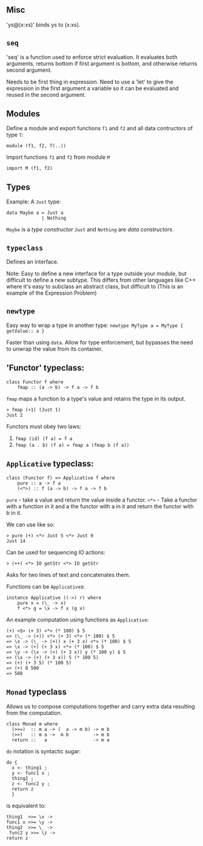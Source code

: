 ## Misc

'ys@(x:xs)' binds ys to (x:xs).

## `seq`

'seq' is a function used to enforce strict evaluation. It evaluates both arguments, returns bottom if first argument is bottom, and otherwise returns second argument.

Needs to be first thing in expression.
Need to use a 'let' to give the expression in the first argument a variable so it can be evaluated and reused in the second argument.

## Modules

Define a module and export functions `f1` and `f2` and all data contructors of type `T`:

```module (f1, f2, T(..))```

Import functions `f1` and `f2` from module `M`

```import M (f1, f2)```

## Types

Example: A `Just` type:

```
data Maybe a = Just a
             | Nothing
```

`Maybe` is a *type constructor*
`Just` and `Nothing` are *data constructors*.

## `typeclass`

Defines an interface.

Note: Easy to define a new interface for a type outside your module, but difficult to define a new subtype. This differs from other languages like C++ where it's easy to subclass an abstract class, but difficult to  (This is an example of the Expression Problem)

## `newtype`
Easy way to wrap a type in another type:
```newtype MyType a = MyType { getValue:: a }```

Faster than using `data`. Allow for type enforcement, but bypasses the need to unwrap the value from its container.

## 'Functor' typeclass:

```
class Functor f where
    fmap :: (a -> b) -> f a -> f b
```

`fmap` maps a function to a type's value and retains the type in its output.

```
> fmap (+1) (Just 1)
Just 2
```

Functors must obey two laws:
1. `fmap (id) (f a) = f a`
2. `fmap (a . b) (f a) = fmap a (fmap b (f a))`

## `Applicative` typeclass:

```
class (Functor f) => Applicative f where
    pure :: a -> f a
    (<*>) :: f (a -> b) -> f a -> f b
```

`pure` - take a value and return the value inside a functor.
`<*>` - Take a functor with a function in it and a the functor with a in it and return the functor with b in it.

We can use like so:
```
> pure (+) <*> Just 5 <*> Just 9
Just 14
```

Can be used for sequencing IO actions:
```
> (++) <*> IO getStr <*> IO getStr
```
Asks for two lines of text and concatenates them.

Functions can be `Applicative`s:
```
instance Applicative ((->) r) where
    pure x = (\_ -> x)
    f <*> g = \x -> f x (g x)
```

An example computation using functions as `Applicative`:

```
(+) <$> (+ 3) <*> (* 100) $ 5
=> (\_ -> (+)) <*> (+ 3) <*> (* 100) $ 5
=> \x -> (\_ -> (+)) x (+ 3 x) <*> (* 100) $ 5
=> \x -> (+) (+ 3 x) <*> (* 100) $ 5
=> \y -> (\x -> (+) (+ 3 x)) y (* 100 y) $ 5
=> (\x -> (+) (+ 3 x)) 5 (* 100 5)
=> (+) (+ 3 5) (* 100 5)
=> (+) 8 500
=> 508
```

## `Monad` typeclass

Allows us to compose computations together and carry extra data resulting from the computation.

```
class Monad m where
  (>>=)  :: m a -> (  a -> m b) -> m b
  (>>)   :: m a ->  m b         -> m b
  return ::   a                 -> m a
```

`do` notation is syntactic sugar:

```
do {
  x <- thing1 ;
  y <- func1 x ;
  thing2 ;
  z <- func2 y ;
  return z
  }
```

is equivalent to:

```
thing1  >>= \x ->
func1 x >>= \y ->
thing2  >>= \_ ->
 func2 y >>= \z ->
return z
```